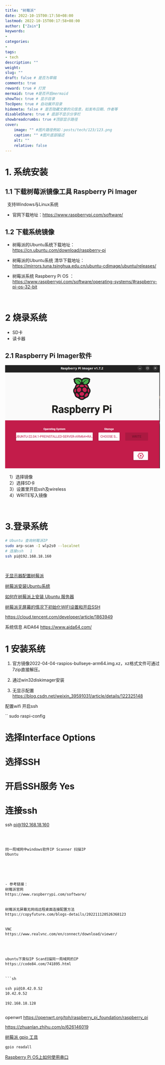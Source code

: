 ```yaml
---
title: "树莓派"
date: 2022-10-15T00:17:58+08:00
lastmod: 2022-10-15T00:17:58+08:00
author: ["Zain"]
keywords: 
- 
categories: 
- 
tags: 
- tech
description: ""
weight:
slug: ""
draft: false # 是否为草稿
comments: true
reward: true # 打赏
mermaid: true #是否开启mermaid
showToc: true # 显示目录
TocOpen: true # 自动展开目录
hidemeta: false # 是否隐藏文章的元信息，如发布日期、作者等
disableShare: true # 底部不显示分享栏
showbreadcrumbs: true #顶部显示路径
cover:
    image: "" #图片路径例如：posts/tech/123/123.png
    caption: "" #图片底部描述
    alt: ""
    relative: false
---
```



# 1. 系统安装

## 1.1 下载树莓派镜像工具 Raspberry Pi Imager
&ensp;支持Windows与Linux系统
- 官网下载地址：https://www.raspberrypi.com/software/

## 1.2 下载系统镜像

- 树莓派的Ubuntu系统下载地址：https://cn.ubuntu.com/download/raspberry-pi  <br>
- 树莓派的Ubuntu系统 清华下载地址：https://mirrors.tuna.tsinghua.edu.cn/ubuntu-cdimage/ubuntu/releases/  <br>

- 树莓派系统 Raspberry Pi OS ： https://www.raspberrypi.com/software/operating-systems/#raspberry-pi-os-32-bit  <br>

<br>

# 2 烧录系统
- SD卡
- 读卡器

## 2.1 Raspberry Pi Imager软件


![20221223234155](https://raw.githubusercontent.com/zainll/PictureBed/main/blogs/pictures/20221223234155.png)

&emsp;1）选择镜像 <br>
&emsp;2）选择SD卡  <br>
&emsp;3）设置里开启ssh及wireless  <br>
&emsp;4）WRITE写入镜像  <br>

<br>

# 3.登录系统

```sh
# Ubuntu 查询树莓派IP
sudo arp-scan -I wlp2s0 --localnet 
# 连接ssh   1
ssh pi@192.168.18.160

```




<br>



[无显示器配置树莓派](https://blog.csdn.net/weixin_39591031/article/details/122325148)



[树莓派安装Ubuntu系统](https://blog.csdn.net/m0_46665077/article/details/125731136)

[如何在树莓派上安装 Ubuntu 服务器](https://www.jianshu.com/p/b336380dd548)

[树莓派无屏幕的情况下初始化WIFI设置和开启SSH](https://zhuanlan.zhihu.com/p/572542397)


https://cloud.tencent.com/developer/article/1863949



系统信息
AIDA64
https://www.aida64.com/




# 1 安装系统

1. 官方镜像2022-04-04-raspios-bullseye-arm64.img.xz，xz格式文件可通过7zip直接解压。

2. 通过win32diskimager安装
3. 无显示配置
https://blog.csdn.net/weixin_39591031/article/details/122325148

配置wifi
开启ssh
 
``
sudo raspi-config
# 选择Interface Options
# 选择SSH
# 开启SSH服务 Yes
# 连接ssh
ssh pi@192.168.18.160

```



同一局域网中windows软件IP Scanner 扫描IP
Ubuntu





- 参考链接：
树莓派官网
https://www.raspberrypi.com/software/


树莓派无屏幕无网线远程桌面连接配置方法
https://copyfuture.com/blogs-details/202211120526368123


VNC
https://www.realvnc.com/en/connect/download/viewer/




ubuntu下类似IP Scan扫描同一局域网的IP
https://code84.com/741895.html


```sh

ssh pi@10.42.0.52
10.42.0.52

192.168.18.128


```



openwrt
https://openwrt.org/toh/raspberry_pi_foundation/raspberry_pi


https://zhuanlan.zhihu.com/p/626146019




[树莓派 gpio 工具](https://xfxia.com/12486.html)
```sh
gpio readall

```

[Raspberry Pi OS上如何使用串口](https://yangpaopao.space/2023/04/25/raspberrypi_os%E4%B8%8A%E5%A6%82%E4%BD%95%E4%BD%BF%E7%94%A8%E4%B8%B2%E5%8F%A3/)


